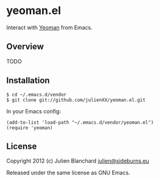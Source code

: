 # yeoman.el

Interact with [Yeoman](http://yeoman.io/) from Emacs.

## Overview

TODO

## Installation

    $ cd ~/.emacs.d/vendor
    $ git clone git://github.com/julienXX/yeoman.el.git

In your Emacs config:

    (add-to-list 'load-path "~/.emacs.d/vendor/yeoman.el")
    (require 'yeoman)

## License

Copyright 2012 (c) Julien Blanchard <julien@sideburns.eu>

Released under the same license as GNU Emacs.